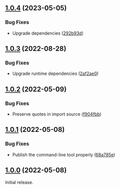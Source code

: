 ## [1.0.4](https://github.com/prantlf/requirejs-esm-converter/compare/v1.0.3...v1.0.4) (2023-05-05)


### Bug Fixes

* Upgrade dependencies ([292b93d](https://github.com/prantlf/requirejs-esm-converter/commit/292b93d9201a10e6d8439a42df4f74197e63aa40))

## [1.0.3](https://github.com/prantlf/requirejs-esm-converter/compare/v1.0.2...v1.0.3) (2022-08-28)


### Bug Fixes

* Upgrade runtime dependencies ([2af2ae0](https://github.com/prantlf/requirejs-esm-converter/commit/2af2ae0d12f7c73359bc376044a7b367b7929a68))

## [1.0.2](https://github.com/prantlf/requirejs-esm-converter/compare/v1.0.1...v1.0.2) (2022-05-09)


### Bug Fixes

* Preserve quotes in import source ([f904fbb](https://github.com/prantlf/requirejs-esm-converter/commit/f904fbb0ac4202ae78c1f4b839d20515ce3d1249))



## [1.0.1](https://github.com/prantlf/requirejs-esm-converter/compare/v1.0.0...v1.0.1) (2022-05-08)

### Bug Fixes

* Publish the command-line tool properly ([68a785e](https://github.com/prantlf/requirejs-esm-converter/commit/68a785e574816eed2025b7961c5e5bd4b8fa9824))

## [1.0.0](https://github.com/prantlf/requirejs-esm-converter/commits/v1.0.0) (2022-05-08)

Initial release.
